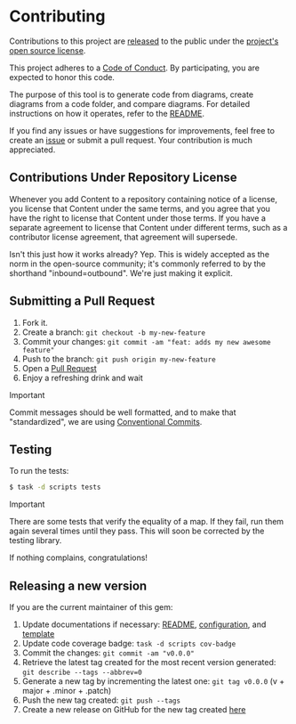 <link rel="stylesheet" href="markdown-styles-list.css">

# Contributing

Contributions to this project are [released](#contributions-under-repository-license) to the public under the [project's open source license](LICENSE).

This project adheres to a [Code of Conduct][code-of-conduct]. By participating, you are expected to honor this code.

[code-of-conduct]: CODE_OF_CONDUCT.md

The purpose of this tool is to generate code from diagrams, create diagrams from a code folder, and compare diagrams. For detailed instructions on how it operates, refer to the [README](README.md).

If you find any issues or have suggestions for improvements, feel free to create an [issue][issues] or submit a pull request. Your contribution is much appreciated.

## Contributions Under Repository License

Whenever you add Content to a repository containing notice of a license, you license that Content under the same terms, and you agree that you have the right to license that Content under those terms. If you have a separate agreement to license that Content under different terms, such as a contributor license agreement, that agreement will supersede.

Isn't this just how it works already? Yep. This is widely accepted as the norm in the open-source community; it's commonly referred to by the shorthand "inbound=outbound". We're just making it explicit.

## Submitting a Pull Request

1. Fork it.
2. Create a branch: `git checkout -b my-new-feature`
3. Commit your changes: `git commit -am "feat: adds my new awesome feature"`
4. Push to the branch: `git push origin my-new-feature`
5. Open a [Pull Request][pull_request]
6. Enjoy a refreshing drink and wait

> [!IMPORTANT]
> Commit messages should be well formatted, and to make that "standardized", we are using [Conventional Commits](https://www.conventionalcommits.org).

## Testing

To run the tests:

```bash
$ task -d scripts tests
```

> [!IMPORTANT]
> There are some tests that verify the equality of a map. If they fail, run them again several times until they pass. This will soon be corrected by the testing library.

If nothing complains, congratulations!

## Releasing a new version

If you are the current maintainer of this gem:

1. Update documentations if necessary: [README](README.md), [configuration](CONFIGURATION.md), and [template](TEMPLATE.md)
1. Update code coverage badge: `task -d scripts cov-badge`
1. Commit the changes: `git commit -am "v0.0.0"`
1. Retrieve the latest tag created for the most recent version generated: `git describe --tags --abbrev=0`
1. Generate a new tag by incrementing the latest one: `git tag v0.0.0` (v + major + .minor + .patch)
1. Push the new tag created: `git push --tags`
1. Create a new release on GitHub for the new tag created [here][release]

[issues]: https://github.com/diagram-code-generator/template/issues
[pull_request]: https://github.com/diagram-code-generator/template/pulls
[release]: https://github.com/diagram-code-generator/template/releases/new